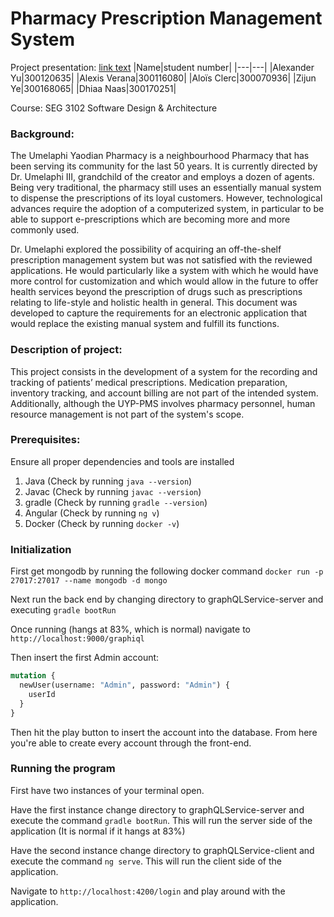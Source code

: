 # Pharmacy Prescription Management System
Project presentation: [link text](https://youtu.be/RXlMCf0Cd1M)
|Name|student number|
|---|---|
|Alexander Yu|300120635|
|Alexis Verana|300116080|
|Aloïs Clerc|300070936|
|Zijun Ye|300168065|
|Dhiaa Naas|300170251|

Course: SEG 3102 Software Design & Architecture

### Background:
The Umelaphi Yaodian Pharmacy is a neighbourhood Pharmacy that has been serving its community for the last 50 years. It is currently directed by Dr. Umelaphi III, grandchild of the creator and employs a dozen of agents. Being very traditional, the pharmacy still uses an essentially manual system to dispense the prescriptions of its loyal customers. However, technological advances require the adoption of a computerized system, in particular to be able to support e-prescriptions which are becoming more and more commonly used.

Dr. Umelaphi explored the possibility of acquiring an off-the-shelf prescription management system but was not satisfied with the reviewed applications. He would particularly like a system with which he would have more control for customization and which would allow in the future to offer health services beyond the prescription of drugs such as prescriptions relating to life-style and holistic health in general. This document was developed to capture the requirements for an electronic application that would replace the existing manual system and fulfill its functions.

### Description of project:
This project consists in the development of a system for the recording and tracking of patients’ medical prescriptions. Medication preparation, inventory tracking, and account billing are not part of the intended system. Additionally, although the UYP-PMS involves pharmacy personnel, human resource management is not part of the system's scope.

### Prerequisites:
Ensure all proper dependencies and tools are installed
1. Java (Check by running `java --version`)
2. Javac (Check by running `javac --version`)
3. gradle (Check by running `gradle --version`)
4. Angular (Check by running `ng v`)
5. Docker (Check by running `docker -v`)

### Initialization

First get mongodb by running the following docker command `docker run -p 27017:27017 --name mongodb -d mongo`

Next run the back end by changing directory to graphQLService-server and executing `gradle bootRun`

Once running (hangs at 83%, which is normal) navigate to `http://localhost:9000/graphiql`

Then insert the first Admin account:

```graphql
mutation {
  newUser(username: "Admin", password: "Admin") {
    userId
  }
}
```

Then hit the play button to insert the account into the database. From here you're able to create every account through the front-end.

### Running the program

First have two instances of your terminal open.

Have the first instance change directory to graphQLService-server and execute the command `gradle bootRun`. This will run the server side of the application (It is normal if it hangs at 83%)

Have the second instance change directory to graphQLService-client and execute the command `ng serve`. This will run the client side of the application.

Navigate to `http://localhost:4200/login` and play around with the application.
